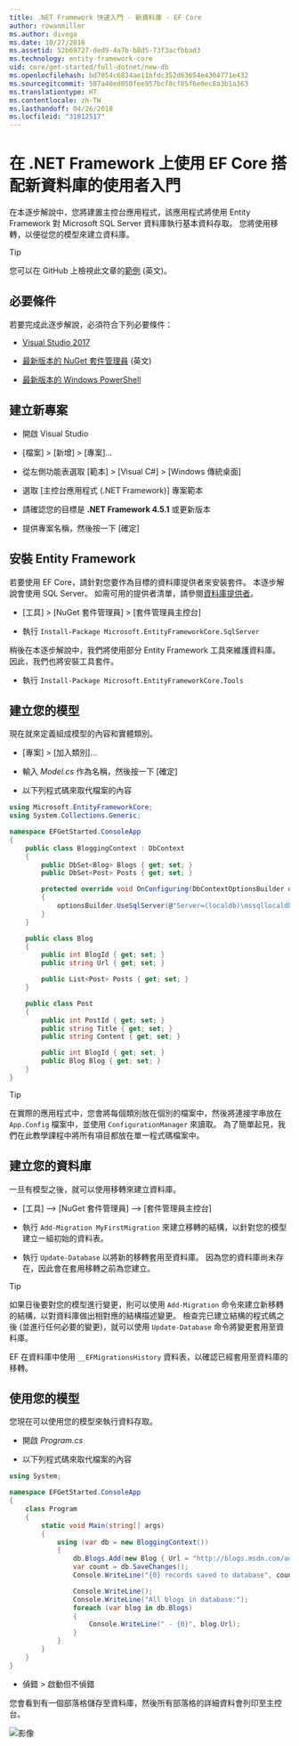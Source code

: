 ```yaml
---
title: .NET Framework 快速入門 - 新資料庫 - EF Core
author: rowanmiller
ms.author: divega
ms.date: 10/27/2016
ms.assetid: 52b69727-ded9-4a7b-b8d5-73f3acfbbad3
ms.technology: entity-framework-core
uid: core/get-started/full-dotnet/new-db
ms.openlocfilehash: bd7054c6834ae11bfdc352d63654e4304771e432
ms.sourcegitcommit: 507a40ed050fee957bcf8cf05f6e0ec8a3b1a363
ms.translationtype: HT
ms.contentlocale: zh-TW
ms.lasthandoff: 04/26/2018
ms.locfileid: "31812517"
---
```

# <a name="getting-started-with-ef-core-on-net-framework-with-a-new-database"></a>在 .NET Framework 上使用 EF Core 搭配新資料庫的使用者入門

在本逐步解說中，您將建置主控台應用程式，該應用程式將使用 Entity Framework 對 Microsoft SQL Server 資料庫執行基本資料存取。 您將使用移轉，以便從您的模型來建立資料庫。

> [!TIP]  
> 您可以在 GitHub 上檢視此文章的[範例](https://github.com/aspnet/EntityFramework.Docs/tree/master/samples/core/GetStarted/FullNet/ConsoleApp.NewDb) \(英文\)。

## <a name="prerequisites"></a>必要條件

若要完成此逐步解說，必須符合下列必要條件：

* [Visual Studio 2017](https://www.visualstudio.com/downloads/)

* [最新版本的 NuGet 套件管理員](https://dist.nuget.org/index.html) \(英文\)

* [最新版本的 Windows PowerShell](https://docs.microsoft.com/powershell/scripting/setup/installing-windows-powershell)

## <a name="create-a-new-project"></a>建立新專案

* 開啟 Visual Studio

* [檔案] > [新增] > [專案]...

* 從左側功能表選取 [範本] > [Visual C#] > [Windows 傳統桌面]

* 選取 [主控台應用程式 (.NET Framework)] 專案範本

* 請確認您的目標是 **.NET Framework 4.5.1** 或更新版本

* 提供專案名稱，然後按一下 [確定]

## <a name="install-entity-framework"></a>安裝 Entity Framework

若要使用 EF Core，請針對您要作為目標的資料庫提供者來安裝套件。 本逐步解說會使用 SQL Server。 如需可用的提供者清單，請參閱[資料庫提供者](../../providers/index.md)。

* [工具] > [NuGet 套件管理員] > [套件管理員主控台]

* 執行 `Install-Package Microsoft.EntityFrameworkCore.SqlServer`

稍後在本逐步解說中，我們將使用部分 Entity Framework 工具來維護資料庫。 因此，我們也將安裝工具套件。

* 執行 `Install-Package Microsoft.EntityFrameworkCore.Tools`

## <a name="create-your-model"></a>建立您的模型

現在就來定義組成模型的內容和實體類別。

* [專案] > [加入類別]...

* 輸入 *Model.cs* 作為名稱，然後按一下 [確定]

* 以下列程式碼來取代檔案的內容

<!-- [!code-csharp[Main](samples/core/GetStarted/FullNet/ConsoleApp.NewDb/Model.cs)] -->
``` csharp
using Microsoft.EntityFrameworkCore;
using System.Collections.Generic;

namespace EFGetStarted.ConsoleApp
{
    public class BloggingContext : DbContext
    {
        public DbSet<Blog> Blogs { get; set; }
        public DbSet<Post> Posts { get; set; }

        protected override void OnConfiguring(DbContextOptionsBuilder optionsBuilder)
        {
            optionsBuilder.UseSqlServer(@"Server=(localdb)\mssqllocaldb;Database=EFGetStarted.ConsoleApp.NewDb;Trusted_Connection=True;");
        }
    }

    public class Blog
    {
        public int BlogId { get; set; }
        public string Url { get; set; }

        public List<Post> Posts { get; set; }
    }

    public class Post
    {
        public int PostId { get; set; }
        public string Title { get; set; }
        public string Content { get; set; }

        public int BlogId { get; set; }
        public Blog Blog { get; set; }
    }
}
```

> [!TIP]  
> 在實際的應用程式中，您會將每個類別放在個別的檔案中，然後將連接字串放在 `App.Config` 檔案中，並使用 `ConfigurationManager` 來讀取。 為了簡單起見，我們在此教學課程中將所有項目都放在單一程式碼檔案中。

## <a name="create-your-database"></a>建立您的資料庫

一旦有模型之後，就可以使用移轉來建立資料庫。

* [工具] –> [NuGet 套件管理員] –> [套件管理員主控台]

* 執行 `Add-Migration MyFirstMigration` 來建立移轉的結構，以針對您的模型建立一組初始的資料表。

* 執行 `Update-Database` 以將新的移轉套用至資料庫。 因為您的資料庫尚未存在，因此會在套用移轉之前為您建立。

> [!TIP]  
> 如果日後要對您的模型進行變更，則可以使用 `Add-Migration` 命令來建立新移轉的結構，以對資料庫做出相對應的結構描述變更。 檢查完已建立結構的程式碼之後 (並進行任何必要的變更)，就可以使用 `Update-Database` 命令將變更套用至資料庫。
>
>EF 在資料庫中使用 `__EFMigrationsHistory` 資料表，以確認已經套用至資料庫的移轉。

## <a name="use-your-model"></a>使用您的模型

您現在可以使用您的模型來執行資料存取。

* 開啟 *Program.cs*

* 以下列程式碼來取代檔案的內容

<!-- [!code-csharp[Main](samples/core/GetStarted/FullNet/ConsoleApp.NewDb/Program.cs)] -->
``` csharp
using System;

namespace EFGetStarted.ConsoleApp
{
    class Program
    {
        static void Main(string[] args)
        {
            using (var db = new BloggingContext())
            {
                db.Blogs.Add(new Blog { Url = "http://blogs.msdn.com/adonet" });
                var count = db.SaveChanges();
                Console.WriteLine("{0} records saved to database", count);

                Console.WriteLine();
                Console.WriteLine("All blogs in database:");
                foreach (var blog in db.Blogs)
                {
                    Console.WriteLine(" - {0}", blog.Url);
                }
            }
        }
    }
}
```

* 偵錯 > 啟動但不偵錯

您會看到有一個部落格儲存至資料庫，然後所有部落格的詳細資料會列印至主控台。

![影像](_static/output-new-db.png)
